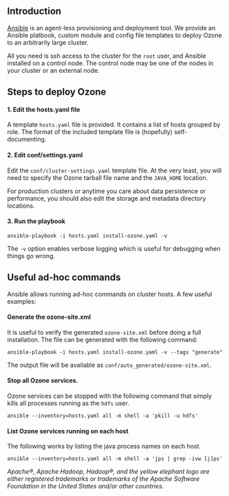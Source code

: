 ## Introduction
[Ansible](https://www.ansible.com/resources/videos/quick-start-video) is an agent-less provisioning and deployment tool. We provide an Ansible platbook, custom module and config file templates to deploy Ozone to an arbitrarily large cluster.

All you need is ssh access to the cluster for the `root` user, and Ansible installed on a control node. The control node may be one of the nodes in your cluster or an external node.

## Steps to deploy Ozone

#### 1. Edit the hosts.yaml file
A template `hosts.yaml` file is provided. It contains a list of hosts grouped by role. The format of the included template file is (hopefully) self-documenting.

#### 2. Edit conf/settings.yaml
Edit the `conf/cluster-settings.yaml` template file. At the very least, you will need to specify the Ozone tarball file name and the `JAVA_HOME` location.

For production clusters or anytime you care about data persistence or performance, you should also edit the storage and metadata directory locations.

#### 3. Run the playbook
```
ansible-playbook -i hosts.yaml install-ozone.yaml -v
```
The `-v` option enables verbose logging which is useful for debugging when things go wrong.

## Useful ad-hoc commands

Ansible allows running ad-hoc commands on cluster hosts. A few useful examples:

#### Generate the ozone-site.xml
It is useful to verify the generated `ozone-site.xml` before doing a full installation. The file can be generated with the following command:
```
ansible-playbook -i hosts.yaml install-ozone.yaml -v --tags "generate"
```
The output file will be available as `conf/auto_generated/ozone-site.xml`.

#### Stop all Ozone services.
Ozone services can be stopped with the following command that simply kills all processes running as the `hdfs` user.
```
ansible --inventory=hosts.yaml all -m shell -a 'pkill -u hdfs'
```

#### List Ozone services running on each host
The following works by listing the java process names on each host.
```
ansible --inventory=hosts.yaml all -m shell -a 'jps | grep -ivw [j]ps'
```

_Apache®, Apache Hadoop, Hadoop®, and the yellow elephant logo are either registered trademarks or trademarks of the Apache Software Foundation in the United States and/or other countries._